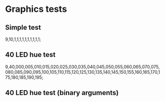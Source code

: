 # Graphics tests

## Simple test
9,10,1,1,1,1,1,1,1,1,1,1;

## 40 LED hue test
9,40,000,005,010,015,020,025,030,035,040,045,050,055,060,065,070,075,080,085,090,095,100,105,110,115,120,125,130,135,140,145,150,155,160,165,170,175,180,185,190,195;

## 40 LED hue test (binary arguments)
